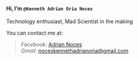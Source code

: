 #### Hi, I’m `@Kenneth Adrian Oria Noces`

Technology enthusiast, Mad Scientist in the making

You can contact me at:  
> _Facebook:_ [Adrian Noces](https://www.facebook.com/Usernameadriannoces)  
> _Gmail:_ noceskennethadrianoria@gmail.com  
